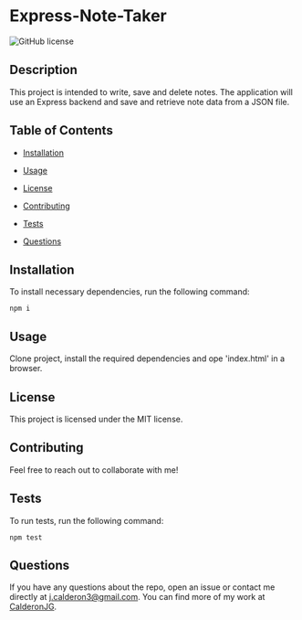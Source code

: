 # Express-Note-Taker
![GitHub license](https://img.shields.io/badge/license-MIT-blue.svg)

## Description

This project is intended to write, save and delete notes. The application will use an Express backend and save and retrieve note data from a JSON file.

## Table of Contents

* [Installation](#installation)

* [Usage](#usage)

* [License](#license)

* [Contributing](#contributing)

* [Tests](#tests)

* [Questions](#questions)

## Installation

To install necessary dependencies, run the following command:

```
npm i
```

## Usage

Clone project, install the required dependencies and ope 'index.html' in a browser.

## License

This project is licensed under the MIT license.

## Contributing

Feel free to reach out to collaborate with me!

## Tests

To run tests, run the following command:

```
npm test
```

## Questions

If you have any questions about the repo, open an issue or contact me directly at j.calderon3@gmail.com. You can find more of my work at [CalderonJG](https://github.com/CalderonJG/).
